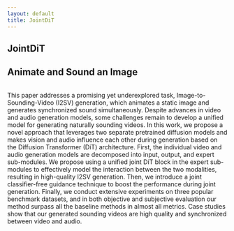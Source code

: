 ```yaml
---
layout: default
title: JointDiT
---
```


<div class="post">
	<h2 class="pageTitle">JointDiT</h2>
	<h2 class="pageTitle">Animate and Sound an Image</h2>
    <p align="center">
	<img src="{{ '/assets/img/arch_JointDiT.png' | relative_url }}" alt="">
    </p>
	<p>This paper addresses a promising yet underexplored task, Image-to-Sounding-Video (I2SV) generation, which animates a static image and generates synchronized sound simultaneously. Despite advances in video and audio generation models, some challenges remain to develop a unified model for generating naturally sounding videos. 
In this work, we propose a novel approach that leverages two separate pretrained diffusion models and makes vision and audio influence each other during generation based on the Diffusion Transformer (DiT) architecture. 
First, the individual video and audio generation models are decomposed into input, output, and expert sub-modules. We propose using a unified joint DiT block in the expert sub-modules to effectively model the interaction between the two modalities, resulting in high-quality I2SV generation. 
Then, we introduce a joint classifier-free guidance technique to boost the performance during joint generation.
Finally, we conduct extensive experiments on three popular benchmark datasets, and in both objective and subjective evaluation our method surpass all the baseline methods in almost all metrics. Case studies show that our generated sounding videos are high quality and synchronized between video and audio.
	</p>



</div>

